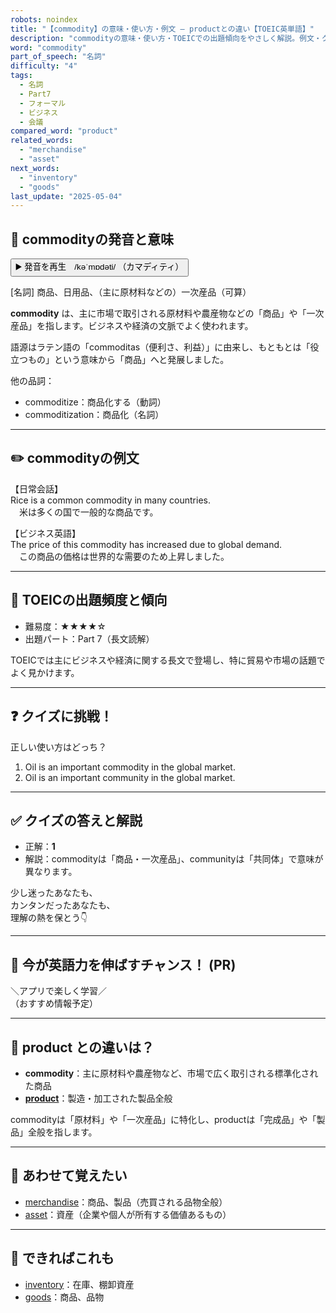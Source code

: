 ```yaml
---
robots: noindex
title: "【commodity】の意味・使い方・例文 ― productとの違い【TOEIC英単語】"
description: "commodityの意味・使い方・TOEICでの出題傾向をやさしく解説。例文・クイズ付きでproductとの違いもわかりやすく学べます。"
word: "commodity"
part_of_speech: "名詞"
difficulty: "4"
tags:
  - 名詞
  - Part7
  - フォーマル
  - ビジネス
  - 会議
compared_word: "product"
related_words:
  - "merchandise"
  - "asset"
next_words:
  - "inventory"
  - "goods"
last_update: "2025-05-04"
---
```


## 🔰 commodityの発音と意味

<button class="play-audio" onclick="playTTS('commodity')">
  <span class="play-audio-main">
    ▶️ 発音を再生　/kəˈmɒdəti/
  </span>
  <span class="play-audio-sub">
    （カマディティ）
  </span>
</button>

[名詞] 商品、日用品、（主に原材料などの）一次産品（可算）

**commodity** は、主に市場で取引される原材料や農産物などの「商品」や「一次産品」を指します。ビジネスや経済の文脈でよく使われます。

語源はラテン語の「commoditas（便利さ、利益）」に由来し、もともとは「役立つもの」という意味から「商品」へと発展しました。

他の品詞：  
- commoditize：商品化する（動詞）
- commoditization：商品化（名詞）

---

## ✏️ commodityの例文

【日常会話】  
Rice is a common commodity in many countries.  
　米は多くの国で一般的な商品です。

【ビジネス英語】  
The price of this commodity has increased due to global demand.  
　この商品の価格は世界的な需要のため上昇しました。

---

## 🎯 TOEICの出題頻度と傾向

- 難易度：★★★★☆
- 出題パート：Part 7（長文読解）

TOEICでは主にビジネスや経済に関する長文で登場し、特に貿易や市場の話題でよく見かけます。

---

## ❓ クイズに挑戦！

正しい使い方はどっち？

1. Oil is an important commodity in the global market.  
2. Oil is an important community in the global market.

---

## ✅ クイズの答えと解説

- 正解：**1**
- 解説：commodityは「商品・一次産品」、communityは「共同体」で意味が異なります。

少し迷ったあなたも、  
カンタンだったあなたも、  
理解の熱を保とう👇️

---

## 🚀 今が英語力を伸ばすチャンス！ (PR)

<div class="info-center">
＼アプリで楽しく学習／<br>  
（おすすめ情報予定）
</div>

---

## 🤔  product との違いは？

- **commodity**：主に原材料や農産物など、市場で広く取引される標準化された商品
- **[product](/product)**：製造・加工された製品全般

commodityは「原材料」や「一次産品」に特化し、productは「完成品」や「製品」全般を指します。

---

## 🧩 あわせて覚えたい

- [merchandise](/merchandise)：商品、製品（売買される品物全般）
- [asset](/asset)：資産（企業や個人が所有する価値あるもの）

---

## 📖 できればこれも

- [inventory](/inventory)：在庫、棚卸資産
- [goods](/goods)：商品、品物

<!-- cvid: aid46_bid16 -->
